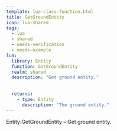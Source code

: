 ```yaml
---
template: lua-class-function.html
title: GetGroundEntity
icon: lua-shared
tags:
  - lua
  - shared
  - needs-verification
  - needs-example
lua:
  library: Entity
  function: GetGroundEntity
  realm: shared
  description: "Get ground entity."
  
  
  returns:
    - type: Entity
      description: "The ground entity."
---
```


<div class="lua__search__keywords">
Entity:GetGroundEntity &#x2013; Get ground entity.
</div>
